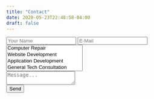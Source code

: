 ```yaml
---
title: "Contact"
date: 2020-05-23T22:48:58-04:00
draft: false
---
```


<div id="valine">
<div class="vpanel">
<div class="vwrap">


<form name="contact" method="POST" data-netlify="true">
	<div class="vheader item3">
    <input class="vinput" type="text" name="name" placeholder="Your Name" />  
    <input class="vinput" type="email" name="email" placeholder="E-Mail" />
    <select class="vinput" name="reason[]" multiple placeholder="Reason For Contacting">
      <option value="Computer_Repair">Computer Repair</option>
      <option value="Website_Dev">Website Development</option>
      <option value="Coding">Application Development</option>
      <option value="Tech_Consult">General Tech Consultation</option>
      <option value="Networking">Home Network Setup and Repair</option>
      <option value="Other">Other</option>
    </select>
    </div>
 <div class="vedit">
    <textarea class="veditor vinput" name="message" placeholder="Message..."></textarea>
  </div>
  <div class="vrow">
  	<div class="text-right">
  	<button type="submit">Send</button>
  	</div>
  	</div>
</form>
</div>
</div>
</div>

